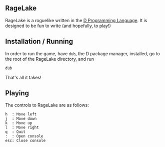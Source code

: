 RageLake
--------

RageLake is a roguelike written in the [D Programming Language](http://dlang.org). It is designed to be fun to write (and hopefully, to play!)

Installation / Running
----------------------

In order to run the game, have `dub`, the D package manager, installed, go to the root of the RageLake directory, and run

```
dub
```

That's all it takes!

Playing
-------

The controls to RageLake are as follows:

```
h  : Move left
j  : Move down
k  : Move up
l  : Move right
q  : Quit
:  : Open console
esc: Close console
```

